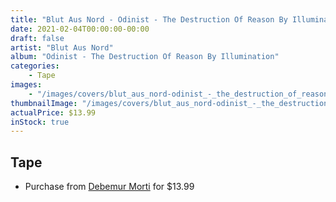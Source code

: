```yaml
---
title: "Blut Aus Nord - Odinist - The Destruction Of Reason By Illumination"
date: 2021-02-04T00:00:00-00:00
draft: false
artist: "Blut Aus Nord"
album: "Odinist - The Destruction Of Reason By Illumination"
categories:
    - Tape
images:
    - "/images/covers/blut_aus_nord-odinist_-_the_destruction_of_reason_by_illumination.jpg"
thumbnailImage: "/images/covers/blut_aus_nord-odinist_-_the_destruction_of_reason_by_illumination-thumb.jpg"
actualPrice: $13.99
inStock: true
---
```


## Tape
* Purchase from [Debemur Morti](https://debemurmorti.aisamerch.com/item/99600) for $13.99
